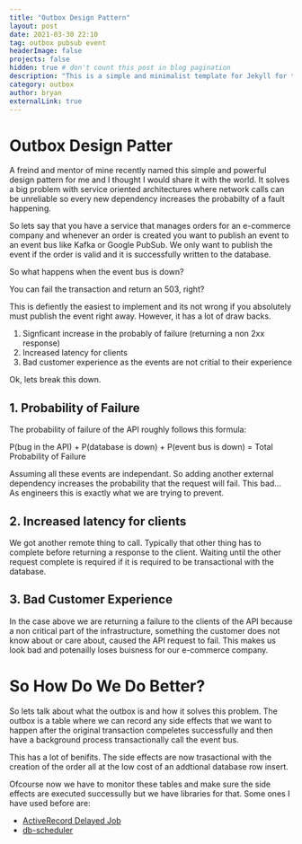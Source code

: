 ```yaml
---
title: "Outbox Design Pattern"
layout: post
date: 2021-03-30 22:10
tag: outbox pubsub event
headerImage: false
projects: false
hidden: true # don't count this post in blog pagination
description: "This is a simple and minimalist template for Jekyll for those who likes to eat noodles."
category: outbox
author: bryan
externalLink: true
---
```


# Outbox Design Patter

A freind and mentor of mine recently named this simple and powerful design pattern for me and I thought I would
share it with the world. It solves a big problem with service oriented architectures where network calls can
be unreliable so every new dependency increases the probabilty of a fault happening.

So lets say that you have a service that manages orders for an e-commerce company and whenever an order is
created you want to publish an event to an event bus like Kafka or Google PubSub. We only want to publish
the event if the order is valid and it is successfully written to the database. 

So what happens when the event bus is down?

You can fail the transaction and return an 503, right?

This is defiently the easiest to implement and its not wrong if you absolutely must publish the event right away.
However, it has a lot of draw backs.

1. Signficant increase in the probably of failure (returning a non 2xx response)
2. Increased latency for clients
3. Bad customer experience as the events are not critial to their experience

Ok, lets break this down.

## 1. Probability of Failure

The probability of failure of the API roughly follows this formula:

P(bug in the API) + P(database is down) + P(event bus is down) = Total Probability of Failure

Assuming all these events are independant. So adding another external dependency increases the probability that
the request will fail. This bad... As engineers this is exactly what we are trying to prevent.

## 2. Increased latency for clients

We got another remote thing to call. Typically that other thing has to complete before returning a response to 
the client. Waiting until the other request complete is required if it is required to be transactional with the
database.

## 3. Bad Customer Experience

In the case above we are returning a failure to the clients of the API because a non critical part of the infrastructure, something
the customer does not know about or care about, caused the API request to fail. This makes us look bad and potenailly loses buisness
for our e-commerce company. 

# So How Do We Do Better?

So lets talk about what the outbox is and how it solves this problem. The outbox is a table where we can record any side effects that
we want to happen after the original transaction compeletes successfully and then have a background process transactionally call the
event bus. 

This has a lot of benifits. The side effects are now trasactional with the creation of the order all at the low cost of an addtional
database row insert. 

Ofcourse now we have to monitor these tables and make sure the side effects are executed successully but we have libraries for that.
Some ones I have used before are:

* [ActiveRecord Delayed Job](https://github.com/collectiveidea/delayed_job)
* [db-scheduler](https://github.com/kagkarlsson/db-scheduler)

